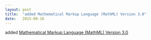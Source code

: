 ```yaml
---
layout: post
title:  "added Mathematical Markup Language (MathML) Version 3.0"
date:   2015-09-16
---
```


added [Mathematical Markup Language (MathML) Version 3.0](/spec/MathML3)

